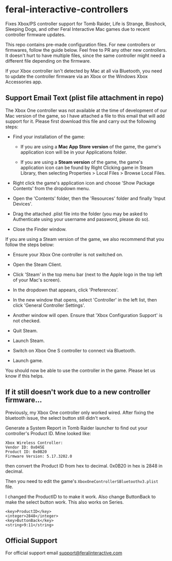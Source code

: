 # feral-interactive-controllers
Fixes Xbox/PS controller support for Tomb Raider, Life is Strange, Bioshock, Sleeping Dogs, and other Feral Interactive Mac games due to recent controller firmware updates.

This repo contains pre-made configuration files. For new controllers or firmwares, follow the guide below. Feel free to PR any other new controllers. It doesn't hurt to have multiple files, since the same controller might need a different file depending on the firmware. 

If your Xbox controller isn't detected by Mac at all via Bluetooth, you need to update the controller firmware via an Xbox or the Windows Xbox Accessories app.


## Support Email Text (plist file attachment in repo)

The Xbox One controller was not available at the time of development of our Mac version of the game, so I have attached a file to this email that will add support for it. Please first download this file and carry out the following steps:
 

* Find your installation of the game:

  * If you are using a **Mac App Store version** of the game, the game's application icon will be in your Applications folder.

  * If you are using a **Steam version** of the game, the game's application icon can be found by Right Clicking game in Steam Library, then selecting Properties > Local Files > Browse Local Files.

* Right click the game's application icon and choose 'Show Package Contents' from the dropdown menu.

* Open the 'Contents' folder, then the 'Resources' folder and finally 'Input Devices'.

* Drag the attached .plist file into the folder (you may be asked to Authenticate using your username and password, please do so).

* Close the Finder window.


If you are using a Steam version of the game, we also recommend that you follow the steps below:
 
* Ensure your Xbox One controller is not switched on.

* Open the Steam Client.

* Click 'Steam' in the top menu bar (next to the Apple logo in the top left of your Mac's screen).

* In the dropdown that appears, click 'Preferences'.

* In the new window that opens, select 'Controller' in the left list, then click 'General Controller Settings'.

* Another window will open. Ensure that 'Xbox Configuration Support' is not checked.

* Quit Steam.

* Launch Steam.

* Switch on Xbox One S controller to connect via Bluetooth.

* Launch game.


You should now be able to use the controller in the game. Please let us know if this helps. 

## If it still doesn't work due to a new controller firmware...

Previously, my Xbox One controller only worked wired. After fixing the bluetooth issue, the select button still didn't work. 

Generate a System Report in Tomb Raider launcher to find out your controller's Product ID. Mine looked like:
```
Xbox Wireless Controller:
Vendor ID: 0x045E              
Product ID: 0x0B20
Firmware Version: 5.17.3202.0
```

then convert the Product ID from hex to decimal. 0x0B20 in hex is 2848 in decimal.

Then you need to edit the game's `XboxOneControllerSBluetoothv3.plist` file.

I changed the ProductID to to make it work. Also change ButtonBack to make the select button work. This also works on Series.

```
<key>ProductID</key>
<integer>2848</integer>
<key>ButtonBack</key>
<string>9:11</string>
```

## Official Support

For official support email support@feralinteractive.com
